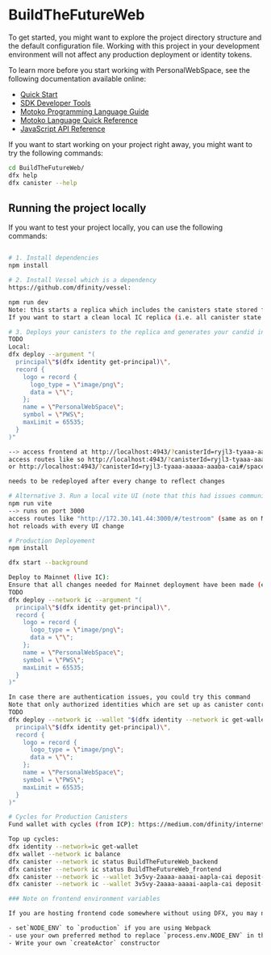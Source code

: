 # BuildTheFutureWeb

To get started, you might want to explore the project directory structure and the default configuration file. Working with this project in your development environment will not affect any production deployment or identity tokens.

To learn more before you start working with PersonalWebSpace, see the following documentation available online:

- [Quick Start](https://sdk.dfinity.org/docs/quickstart/quickstart-intro.html)
- [SDK Developer Tools](https://sdk.dfinity.org/docs/developers-guide/sdk-guide.html)
- [Motoko Programming Language Guide](https://sdk.dfinity.org/docs/language-guide/motoko.html)
- [Motoko Language Quick Reference](https://sdk.dfinity.org/docs/language-guide/language-manual.html)
- [JavaScript API Reference](https://erxue-5aaaa-aaaab-qaagq-cai.raw.ic0.app)

If you want to start working on your project right away, you might want to try the following commands:

```bash
cd BuildTheFutureWeb/
dfx help
dfx canister --help
```

## Running the project locally

If you want to test your project locally, you can use the following commands:

```bash

# 1. Install dependencies
npm install

# 2. Install Vessel which is a dependency
https://github.com/dfinity/vessel:

npm run dev
Note: this starts a replica which includes the canisters state stored from previous sessions.
If you want to start a clean local IC replica (i.e. all canister state is erased) run instead: npm run erase-replica

# 3. Deploys your canisters to the replica and generates your candid interface
TODO
Local:
dfx deploy --argument "(
  principal\"$(dfx identity get-principal)\",
  record {
    logo = record {
      logo_type = \"image/png\";
      data = \"\";
    };
    name = \"PersonalWebSpace\";
    symbol = \"PWS\";
    maxLimit = 65535;
  }
)"

--> access frontend at http://localhost:4943/?canisterId=ryjl3-tyaaa-aaaaa-aaaba-cai
access routes like so http://localhost:4943/?canisterId=ryjl3-tyaaa-aaaaa-aaaba-cai#/testroom
or http://localhost:4943/?canisterId=ryjl3-tyaaa-aaaaa-aaaba-cai#/space/0 (for space with spaceid 0)

needs to be redeployed after every change to reflect changes

# Alternative 3. Run a local vite UI (note that this had issues communicating to the backend canister for some setups in the past)
npm run vite
--> runs on port 3000
access routes like "http://172.30.141.44:3000/#/testroom" (same as on Mainnet)
hot reloads with every UI change

# Production Deployement
npm install

dfx start --background

Deploy to Mainnet (live IC):
Ensure that all changes needed for Mainnet deployment have been made (e.g. define HOST in store.ts)
TODO
dfx deploy --network ic --argument "(
  principal\"$(dfx identity get-principal)\",
  record {
    logo = record {
      logo_type = \"image/png\";
      data = \"\";
    };
    name = \"PersonalWebSpace\";
    symbol = \"PWS\";
    maxLimit = 65535;
  }
)"

In case there are authentication issues, you could try this command
Note that only authorized identities which are set up as canister controllers may deploy the production canisters
TODO
dfx deploy --network ic --wallet "$(dfx identity --network ic get-wallet)" --argument "(
  principal\"$(dfx identity get-principal)\",
  record {
    logo = record {
      logo_type = \"image/png\";
      data = \"\";
    };
    name = \"PersonalWebSpace\";
    symbol = \"PWS\";
    maxLimit = 65535;
  }
)"

# Cycles for Production Canisters
Fund wallet with cycles (from ICP): https://medium.com/dfinity/internet-computer-basics-part-3-funding-a-cycles-wallet-a724efebd111

Top up cycles:
dfx identity --network=ic get-wallet
dfx wallet --network ic balance
dfx canister --network ic status BuildTheFutureWeb_backend
dfx canister --network ic status BuildTheFutureWeb_frontend
dfx canister --network ic --wallet 3v5vy-2aaaa-aaaai-aapla-cai deposit-cycles 3000000000000 BuildTheFutureWeb_backend
dfx canister --network ic --wallet 3v5vy-2aaaa-aaaai-aapla-cai deposit-cycles 300000000000 BuildTheFutureWeb_frontend

### Note on frontend environment variables

If you are hosting frontend code somewhere without using DFX, you may need to make one of the following adjustments to ensure your project does not fetch the root key in production:

- set`NODE_ENV` to `production` if you are using Webpack
- use your own preferred method to replace `process.env.NODE_ENV` in the autogenerated declarations
- Write your own `createActor` constructor
